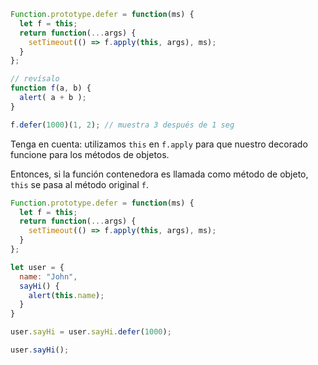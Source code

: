 

```js run
Function.prototype.defer = function(ms) {
  let f = this;
  return function(...args) {
    setTimeout(() => f.apply(this, args), ms);
  }
};

// revísalo
function f(a, b) {
  alert( a + b );
}

f.defer(1000)(1, 2); // muestra 3 después de 1 seg
```

Tenga en cuenta: utilizamos `this` en `f.apply` para que nuestro decorado funcione para los métodos de objetos.

Entonces, si la función contenedora es llamada como método de objeto, `this` se pasa al método original `f`.

```js run
Function.prototype.defer = function(ms) {
  let f = this;
  return function(...args) {
    setTimeout(() => f.apply(this, args), ms);
  }
};

let user = {
  name: "John",
  sayHi() {
    alert(this.name);
  }
}

user.sayHi = user.sayHi.defer(1000);

user.sayHi();
```
